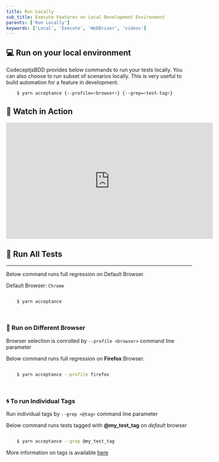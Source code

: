 ```yaml
---
title: Run Locally
sub_title: Execute Features on Local Development Environment
parents: ['Run Locally']
keywords: ['Local', 'Execute', 'WebDriver', 'videos']
---
```


## 💻 Run on your local environment

CodeceptjsBDD provides below commands to run your tests locally. You can also choose to run subset of scenarios locally. This is very useful to build automation for a feature in development.

```bash
    $ yarn acceptance {--profile=<browser>} {--grep=<test-tag>}
```

## 🎥 Watch in Action

<iframe width="560" height="315" src="https://www.youtube.com/embed/udp_ZYT4imM" frameborder="0" allow="accelerometer; autoplay; encrypted-media; gyroscope; picture-in-picture" allowfullscreen></iframe>

## 🏃 Run All Tests

---

Below command runs full regression on Default Browser.

Default Browser: `Chrome`

```bash

    $ yarn acceptance

```

<br>

### 🎠 Run on Different Browser

Browser selection is conrolled by `--profile <browser>` command line parameter

Below command runs full regression on **Firefox** Browser.

```bash

    $ yarn acceptance --profile firefox

```

<br>

### 🌀 To run Individual Tags

Run individual tags by `--grep <@tag>` command line parameter

Below command runs tests tagged with **@my_test_tag** on _default_ browser

```bash

    $ yarn acceptance --grep @my_test_tag

```

More information on tags is available [here](https://somelin.com)
